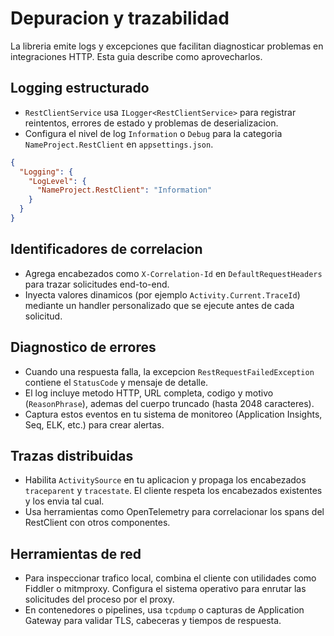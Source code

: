 # Depuracion y trazabilidad

La libreria emite logs y excepciones que facilitan diagnosticar problemas en integraciones HTTP. Esta guia describe como aprovecharlos.

## Logging estructurado
- `RestClientService` usa `ILogger<RestClientService>` para registrar reintentos, errores de estado y problemas de deserializacion.
- Configura el nivel de log `Information` o `Debug` para la categoria `NameProject.RestClient` en `appsettings.json`.

```json
{
  "Logging": {
    "LogLevel": {
      "NameProject.RestClient": "Information"
    }
  }
}
```

## Identificadores de correlacion
- Agrega encabezados como `X-Correlation-Id` en `DefaultRequestHeaders` para trazar solicitudes end-to-end.
- Inyecta valores dinamicos (por ejemplo `Activity.Current.TraceId`) mediante un handler personalizado que se ejecute antes de cada solicitud.

## Diagnostico de errores
- Cuando una respuesta falla, la excepcion `RestRequestFailedException` contiene el `StatusCode` y mensaje de detalle.
- El log incluye metodo HTTP, URL completa, codigo y motivo (`ReasonPhrase`), ademas del cuerpo truncado (hasta 2048 caracteres).
- Captura estos eventos en tu sistema de monitoreo (Application Insights, Seq, ELK, etc.) para crear alertas.

## Trazas distribuidas
- Habilita `ActivitySource` en tu aplicacion y propaga los encabezados `traceparent` y `tracestate`. El cliente respeta los encabezados existentes y los envia tal cual.
- Usa herramientas como OpenTelemetry para correlacionar los spans del RestClient con otros componentes.

## Herramientas de red
- Para inspeccionar trafico local, combina el cliente con utilidades como Fiddler o mitmproxy. Configura el sistema operativo para enrutar las solicitudes del proceso por el proxy.
- En contenedores o pipelines, usa `tcpdump` o capturas de Application Gateway para validar TLS, cabeceras y tiempos de respuesta.
